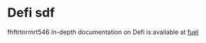 # Defi sdf
fhftrtnrmrt546
In-depth documentation on Defi is available at [fuel](https://fuel.network/)
